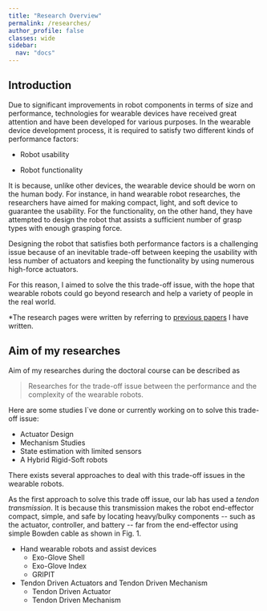 ```yaml
---
title: "Research Overview"
permalink: /researches/
author_profile: false
classes: wide
sidebar:
  nav: "docs"
---
```


## Introduction
Due to significant improvements in robot components in terms of size and performance, technologies for wearable devices have received great attention and have been developed for various purposes. In the wearable device development process, it is required to satisfy two different kinds of performance factors:

- Robot usability

- Robot functionality

It is because, unlike other devices, the wearable device should be worn on the human body. For instance, in hand wearable robot researches, the researchers have aimed for making compact, light, and soft device to guarantee the usability. For the functionality, on the other hand, they have attempted to design the robot that assists a sufficient number of grasp types with enough grasping force. 

Designing the robot that satisfies both performance factors is a challenging issue because of an inevitable trade-off between keeping the usability with less number of actuators and keeping the functionality by using numerous high-force actuators. 

For this reason, I aimed to solve the this trade-off issue, with the hope that wearable robots could go beyond research and help a variety of people in the real world.

*The research pages were written by referring to [previous papers][publication] I have written.

## Aim of my researches
Aim of my researches during the doctoral course can be described as 

 > Researches for the trade-off issue between the performance and the complexity of the wearable robots.

Here are some studies I`ve done or currently working on to solve this trade-off issue:

- Actuator Design 
- Mechanism Studies
- State estimation with limited sensors
- A Hybrid Rigid-Soft robots

There exists several approaches to deal with this trade-off issues in the wearable robots.



As the first approach to solve this trade off issue, our lab has used a <i>tendon transmission</i>. It is because this transmission makes the robot end-effector compact, simple, and safe by locating heavy/bulky components -- such as the actuator, controller, and battery -- far from the end-effector using simple Bowden cable as shown in Fig. 1.

- Hand wearable robots and assist devices
  - Exo-Glove Shell
  - Exo-Glove Index
  - GRIPIT
- Tendon Driven Actuators and Tendon Driven Mechanism
  - Tendon Driven Actuator
  - Tendon Driven Mechanism

[publication]: /publications/
